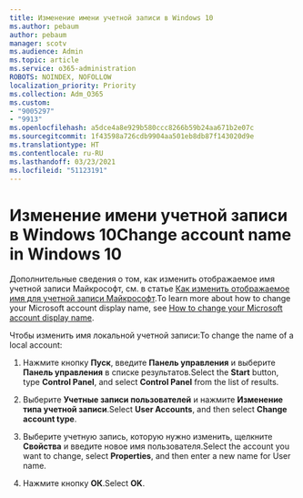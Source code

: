 ```yaml
---
title: Изменение имени учетной записи в Windows 10
ms.author: pebaum
author: pebaum
manager: scotv
ms.audience: Admin
ms.topic: article
ms.service: o365-administration
ROBOTS: NOINDEX, NOFOLLOW
localization_priority: Priority
ms.collection: Adm_O365
ms.custom:
- "9005297"
- "9913"
ms.openlocfilehash: a5dce4a8e929b580ccc8266b59b24aa671b2e07c
ms.sourcegitcommit: 1f43598a726cdb9904aa501eb8db87f143020d9e
ms.translationtype: HT
ms.contentlocale: ru-RU
ms.lasthandoff: 03/23/2021
ms.locfileid: "51123191"
---
```

# <a name="change-account-name-in-windows-10"></a><span data-ttu-id="3dbd6-102">Изменение имени учетной записи в Windows 10</span><span class="sxs-lookup"><span data-stu-id="3dbd6-102">Change account name in Windows 10</span></span>

<span data-ttu-id="3dbd6-103">Дополнительные сведения о том, как изменить отображаемое имя учетной записи Майкрософт, см. в статье [Как изменить отображаемое имя для учетной записи Майкрософт](https://support.microsoft.com/account-billing/how-to-change-your-microsoft-account-display-name-917b1d70-5915-d04e-243a-a618f96ef1d5).</span><span class="sxs-lookup"><span data-stu-id="3dbd6-103">To learn more about how to change your Microsoft account display name, see [How to change your Microsoft account display name](https://support.microsoft.com/account-billing/how-to-change-your-microsoft-account-display-name-917b1d70-5915-d04e-243a-a618f96ef1d5).</span></span>

<span data-ttu-id="3dbd6-104">Чтобы изменить имя локальной учетной записи:</span><span class="sxs-lookup"><span data-stu-id="3dbd6-104">To change the name of a local account:</span></span>

1. <span data-ttu-id="3dbd6-105">Нажмите кнопку **Пуск**, введите **Панель управления** и выберите **Панель управления** в списке результатов.</span><span class="sxs-lookup"><span data-stu-id="3dbd6-105">Select the **Start** button, type **Control Panel**, and select **Control Panel** from the list of results.</span></span>

1. <span data-ttu-id="3dbd6-106">Выберите **Учетные записи пользователей** и нажмите **Изменение типа учетной записи**.</span><span class="sxs-lookup"><span data-stu-id="3dbd6-106">Select **User Accounts**, and then select **Change account type**.</span></span>

1. <span data-ttu-id="3dbd6-107">Выберите учетную запись, которую нужно изменить, щелкните **Свойства** и введите новое имя пользователя.</span><span class="sxs-lookup"><span data-stu-id="3dbd6-107">Select the account you want to change, select **Properties**, and then enter a new name for User name.</span></span>

1. <span data-ttu-id="3dbd6-108">Нажмите кнопку **ОК**.</span><span class="sxs-lookup"><span data-stu-id="3dbd6-108">Select **OK**.</span></span>
